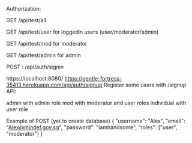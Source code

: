 



Authorization:

GET /api/test/all

GET /api/test/user for loggedin users (user/moderator/admin)

GET /api/test/mod for moderator

GET /api/test/admin for admin

POST : /api/auth/signin

https://localhost:8080/
https://gentle-fortress-35413.herokuapp.com/api/auth/signup
Register some users with /signup API:

admin with admin role
mod with moderator and user roles
individual with user role

Example of POST (yet to create database)
{
    "username": "Alex",
    "email": "Alex@mindef.gov.sg",
    "password": "iamhandsome",
    "roles": ["user", "moderator"]
}

